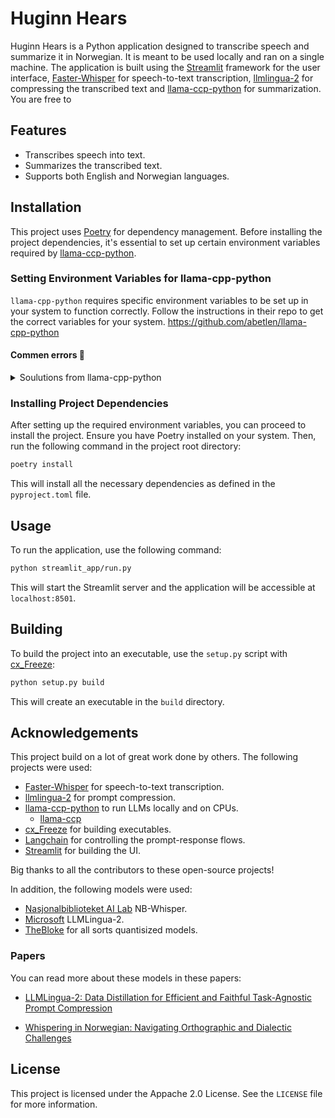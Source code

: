 # Huginn Hears
Huginn Hears is a Python application designed to transcribe speech and summarize it in Norwegian. It is meant to be used locally and ran on a single machine. The application is built using the [Streamlit](https://streamlit.io/) framework for the user interface, [Faster-Whisper](https://github.com/SYSTRAN/faster-whisper) for speech-to-text transcription, [llmlingua-2](https://github.com/microsoft/LLMLingua) for compressing the transcribed text and [llama-ccp-python](https://github.com/abetlen/llama-cpp-python) for summarization. You are free to 

## Features
- Transcribes speech into text.
- Summarizes the transcribed text.
- Supports both English and Norwegian languages.

## Installation
This project uses [Poetry](https://python-poetry.org/) for dependency management. Before installing the project dependencies, it's essential to set up certain environment variables required by [llama-ccp-python](https://github.com/abetlen/llama-cpp-python).

### Setting Environment Variables for llama-cpp-python
`llama-cpp-python` requires specific environment variables to be set up in your system to function correctly. Follow the instructions in their repo to get the correct variables for your system. https://github.com/abetlen/llama-cpp-python 
#### Commen errors 🤯
<details>
<summary> Soulutions from llama-cpp-python </summary>
    
### Windows Notes

<details>
<summary>Error: Can't find 'nmake' or 'CMAKE_C_COMPILER'</summary>

If you run into issues where it complains it can't find `'nmake'` `'?'` or CMAKE_C_COMPILER, you can extract w64devkit as [mentioned in llama.cpp repo](https://github.com/ggerganov/llama.cpp#openblas) and add those manually to CMAKE_ARGS before running `pip` install:

```ps
$env:CMAKE_GENERATOR = "MinGW Makefiles"
$env:CMAKE_ARGS = "-DLLAMA_OPENBLAS=on -DCMAKE_C_COMPILER=C:/w64devkit/bin/gcc.exe -DCMAKE_CXX_COMPILER=C:/w64devkit/bin/g++.exe"
```

See the above instructions and set `CMAKE_ARGS` to the BLAS backend you want to use.
</details>

### MacOS Notes

Detailed MacOS Metal GPU install documentation is available at [docs/install/macos.md](https://llama-cpp-python.readthedocs.io/en/latest/install/macos/)

<details>
<summary>M1 Mac Performance Issue</summary>

Note: If you are using Apple Silicon (M1) Mac, make sure you have installed a version of Python that supports arm64 architecture. For example:

```bash
wget https://github.com/conda-forge/miniforge/releases/latest/download/Miniforge3-MacOSX-arm64.sh
bash Miniforge3-MacOSX-arm64.sh
```

Otherwise, while installing it will build the llama.cpp x86 version which will be 10x slower on Apple Silicon (M1) Mac.
</details>

<details>
<summary>M Series Mac Error: `(mach-o file, but is an incompatible architecture (have 'x86_64', need 'arm64'))`</summary>

Try installing with

```bash
CMAKE_ARGS="-DCMAKE_OSX_ARCHITECTURES=arm64 -DCMAKE_APPLE_SILICON_PROCESSOR=arm64 -DLLAMA_METAL=on" pip install --upgrade --verbose --force-reinstall --no-cache-dir llama-cpp-python
```
</details>
</details>

### Installing Project Dependencies
After setting up the required environment variables, you can proceed to install the project.
Ensure you have Poetry installed on your system. Then, run the following command in the project root directory:
```bash
poetry install
```
This will install all the necessary dependencies as defined in the `pyproject.toml` file.

## Usage
To run the application, use the following command:
```bash
python streamlit_app/run.py
```
This will start the Streamlit server and the application will be accessible at `localhost:8501`.

## Building
To build the project into an executable, use the `setup.py` script with [cx_Freeze](https://cx-freeze.readthedocs.io/):
```bash
python setup.py build
```
This will create an executable in the `build` directory.

## Acknowledgements
This project build on a lot of great work done by others. The following projects were used:
- [Faster-Whisper](https://github.com/SYSTRAN/faster-whisper) for speech-to-text transcription.
- [llmlingua-2](https://github.com/microsoft/LLMLingua) for prompt compression.
- [llama-ccp-python](https://github.com/abetlen/llama-cpp-python) to run LLMs locally and on CPUs.
    - [llama-ccp](https://github.com/ggerganov/llama.cpp)
- [cx_Freeze](https://cx-freeze.readthedocs.io/) for building executables.
- [Langchain](https://www.langchain.com/) for controlling the prompt-response flows.
- [Streamlit](https://streamlit.io/) for building the UI.

Big thanks to all the contributors to these open-source projects!

In addition, the following models were used:
- [Nasjonalbiblioteket AI Lab](https://huggingface.co/NbAiLab/nb-whisper-small) NB-Whisper.
- [Microsoft](https://huggingface.co/microsoft/llmlingua-2-xlm-roberta-large-meetingbank) LLMLingua-2.
- [TheBloke](https://huggingface.co/TheBloke) for all sorts quantisized models.

### Papers
You can read more about these models in these papers:

- [LLMLingua-2: Data Distillation for Efficient and Faithful Task-Agnostic Prompt Compression](https://arxiv.org/abs/2403.12968)

- [Whispering in Norwegian: Navigating Orthographic and Dialectic Challenges](https://arxiv.org/abs/2402.01917)


## License
This project is licensed under the Appache 2.0 License. See the `LICENSE` file for more information.

